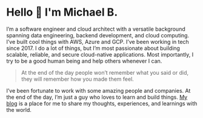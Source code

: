 # Hello 👋 I'm Michael B.

I’m a software engineer and cloud architect with a versatile background spanning data engineering, backend development, and cloud computing. 
I’ve built cool things with AWS, Azure and GCP. 
I’ve been working in tech since 2017. 
I do a lot of things, but I’m most passionate about building scalable, reliable, and secure cloud-native applications. 
Most importantly, I try to be a good human being and help others whenever I can.

> At the end of the day people won’t remember what you said or did, they will remember how you made them feel.

I’ve been fortunate to work with some amazing people and companies. At the end of the day, I’m just a guy who loves to learn and build things. [My blog](https://bassi.li) is a place for me to share my thoughts, experiences, and learnings with the world.

